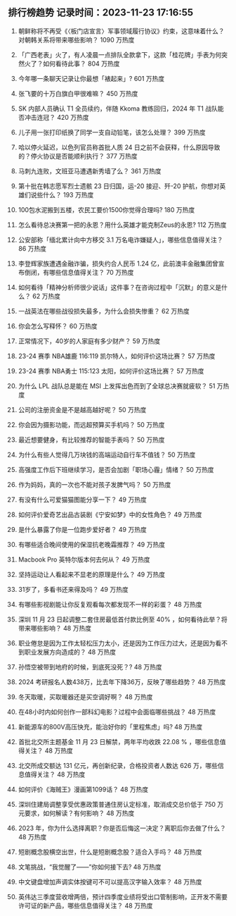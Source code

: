
## 排行榜趋势 记录时间：2023-11-23 17:16:55
  
  1. 朝鲜称将不再受《〈板门店宣言〉军事领域履行协议》约束，这意味着什么？对朝韩关系将带来哪些影响？ 1090 万热度
    
  2. 「广西老表」火了，有人凌晨一点排队全款拿下，这款「桂花牌」手表为何突然火了？如何看待此事？ 804 万热度
    
  3. 今年哪一条聊天记录让你最想「裱起来」? 601 万热度
    
  4. 张飞要的十万白旗白甲很难嘛？ 450 万热度
    
  5. SK 内部人员确认 T1 全员续约，伴随 Kkoma 教练回归，2024 年 T1 战队能否冲击连冠？ 420 万热度
    
  6. 儿子用一张打印纸换了同学一支自动铅笔，该怎么处理？ 399 万热度
    
  7. 哈以停火延迟，以色列官员称首批人质 24 日之前不会获释，什么原因导致的？停火协议是否能顺利执行？ 377 万热度
    
  8. 马刺九连败，文班亚马遭遇新秀墙了么？ 361 万热度
    
  9. 第十批在韩志愿军烈士遗骸 23 日归国，运-20 接迎、歼-20 护航，你想对英雄们说些什么？ 193 万热度
    
  10. 100包水泥搬到五楼，农民工要价1500你觉得合理吗? 180 万热度
    
  11. 怎么看待总决赛第一把的永恩？用什么英雄才能克制Zeus的永恩? 112 万热度
    
  12. 公安部称「缅北累计向中方移交 3.1 万名电诈嫌疑人」，哪些信息值得关注？ 86 万热度
    
  13. 李登辉家族遭遇金融诈骗，损失约合人民币 1.24 亿，此前澳丰金融集团曾宣布倒闭，有哪些信息值得关注？ 70 万热度
    
  14. 如何看待「精神分析师很少说话」这件事？在咨询过程中「沉默」的意义是什么？ 62 万热度
    
  15. 一战英法在哪些战役损失最多，为什么会损失惨重？ 62 万热度
    
  16. 你会怎么写释怀？ 60 万热度
    
  17. 正常情况下，40岁的人家庭有多少财产？ 59 万热度
    
  18. 23-24 赛季 NBA雄鹿 116:119 凯尔特人，如何评价这场比赛？ 57 万热度
    
  19. 23-24 赛季 NBA勇士 115:123 太阳，如何评价这场比赛？ 57 万热度
    
  20. 为什么 LPL 战队总是能在 MSI 上发挥出色而到了全球总决赛就疲软？ 51 万热度
    
  21. 公司的注册资金是不是越高越好呢？ 50 万热度
    
  22. 你会因为摄影功能，而远超预算买手机吗？ 50 万热度
    
  23. 最近想要健身，有比较推荐的智能手表吗？ 50 万热度
    
  24. 为什么有些人觉得几万块钱的高端运动自行车不值钱？ 50 万热度
    
  25. 高强度工作后下班继续学习，是否会加剧「职场心霾」情绪？ 50 万热度
    
  26. 作为妈妈，真的一次也不能对孩子发脾气吗？ 50 万热度
    
  27. 有没有什么可爱猫猫图能分享一下？ 49 万热度
    
  28. 如何评价爱奇艺出品古装剧《宁安如梦》中的女性角色？ 49 万热度
    
  29. 是什么暴露了你是一位跑步爱好者？ 49 万热度
    
  30. 有哪些适合晚间使用的保湿抗老晚霜推荐？ 49 万热度
    
  31. Macbook Pro 英特尔版本何去何从？ 49 万热度
    
  32. 坚持运动让人看起来不显老的原理是什么？ 49 万热度
    
  33. 31岁了，多看书还来得及吗？ 49 万热度
    
  34. 有哪些影视剧能让你反复观看每次都发现不一样的彩蛋？ 48 万热度
    
  35. 深圳 11 月 23 日起调整二套住房最低首付款比例至 40% ，如何看待此举？将带来哪些影响？ 48 万热度
    
  36. 职业倦怠是因为工作太轻松压力太小，还是因为工作压力过大，还是因为看不到职业发展方向造成的？ 48 万热度
    
  37. 孙悟空被带到地府的时候，到底死没死？? 48 万热度
    
  38. 2024 考研报名人数438万，比去年下降36万，反映了哪些趋势？ 48 万热度
    
  39. 冬天取暖，买取暖器还是买空调好啊？ 48 万热度
    
  40. 在48小时内如何创作一部科幻电影？过程中会面临哪些挑战？ 48 万热度
    
  41. 新能源车的800V高压快充，能治好你的「里程焦虑」吗? 48 万热度
    
  42. 首批北交所主题基金 11 月 23 日解禁，两年平均收跌 22.08 % ，哪些信息值得关注？ 48 万热度
    
  43. 北交所成交额达 131 亿元，再创新纪录，合格投资者人数达 626 万，哪些信息值得关注？ 48 万热度
    
  44. 如何评价《海贼王》漫画第1099话？ 48 万热度
    
  45. 深圳住建局调整享受优惠政策普通住房认定标准，取消成交总价低于 750 万元要求，如何解读？有何影响？ 48 万热度
    
  46. 2023 年，你为什么选择离职？你是否后悔这一决定？离职后你去做了什么？ 48 万热度
    
  47. 短剧概念股横空出世，什么是短剧概念股？适合入手吗？ 48 万热度
    
  48. 文笔挑战，“我觉醒了——”你如何接下去? 48 万热度
    
  49. 中文键盘增加声调实体按键可不可以提高汉字输入效率？ 48 万热度
    
  50. 英伟达三季度营收增两倍，预计四季度业绩将受出口管制影响，正开发不需要许可证的新产品，哪些信息值得关注？ 48 万热度
    